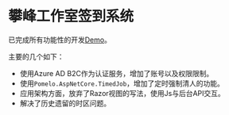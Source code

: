 # 攀峰工作室签到系统

已完成所有功能性的开发[Demo](https://pfsigndev.azurewebsites.net/index.html)。

主要的几个如下：

- 使用Azure AD B2C作为认证服务，增加了账号以及权限限制。
- 使用`Pomelo.AspNetCore.TimedJob`，增加了定时强制清人的功能。
- 应用架构方面，放弃了Razor视图的写法，使用Js与后台API交互。
- 解决了历史遗留的时区问题。
